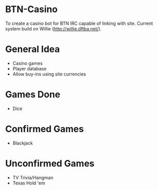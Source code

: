 BTN-Casino
===
To create a casino bot for BTN IRC capable of linking with site. Current system build on Willie (http://willie.dftba.net/).

General Idea
===
- Casino games
- Player database
- Allow buy-ins using site currencies

Games Done
===
- Dice

Confirmed Games
===
- Blackjack

Unconfirmed Games
===
- TV Trivia/Hangman
- Texas Hold 'em
